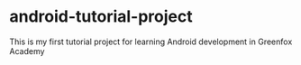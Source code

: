 # android-tutorial-project
This is my first tutorial project for learning Android development in Greenfox Academy
